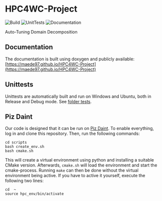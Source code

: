 # HPC4WC-Project
![Build](https://github.com/maede97/HPC4WC-Project/actions/workflows/build.yml/badge.svg)
![UnitTests](https://github.com/maede97/HPC4WC-Project/actions/workflows/unittests.yml/badge.svg)
![Documentation](https://github.com/maede97/HPC4WC-Project/actions/workflows/documentation.yml/badge.svg)

Auto-Tuning Domain Decomposition

## Documentation
The documentation is built using doxygen and publicly available: [https://maede97.github.io/HPC4WC-Project](https://maede97.github.io/HPC4WC-Project)

## Unittests
Unittests are automatically built and run on Windows and Ubuntu, both in Release and Debug mode. See [folder tests](https://github.com/maede97/HPC4WC-Project/tree/master/tests).

## Piz Daint
Our code is designed that it can be run on [Piz Daint](https://www.cscs.ch/computers/piz-daint/). To enable everything, log in and clone this repository. Then, run the following commands:

```
cd scripts
bash create_env.sh
bash cmake.sh
```

This will create a virtual environment using python and installing a suitable CMake version. Afterwards, `cmake.sh` will load the environment and start the cmake-process. Running `make` can then be done without the virtual environment being active. If you have to active it yourself, execute the following two lines:
```
cd  ~
source hpc_env/bin/activate
```